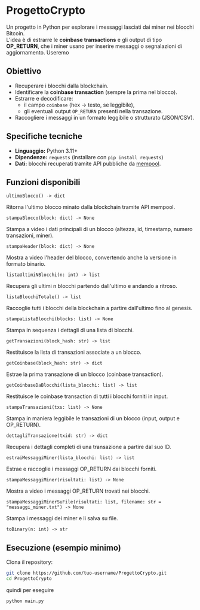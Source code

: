 # ProgettoCrypto

Un progetto in Python per esplorare i messaggi lasciati dai miner nei blocchi Bitcoin.  
L’idea è di estrarre le **coinbase transactions** e gli output di tipo **OP_RETURN**, che i miner usano per inserire messaggi o segnalazioni di aggiornamento.
Useremo 

## Obiettivo
- Recuperare i blocchi dalla blockchain.
- Identificare la **coinbase transaction** (sempre la prima nel blocco).
- Estrarre e decodificare:
  - il campo `coinbase` (hex → testo, se leggibile),
  - gli eventuali output `OP_RETURN` presenti nella transazione.
- Raccogliere i messaggi in un formato leggibile o strutturato (JSON/CSV).

## Specifiche tecniche
- **Linguaggio:** Python 3.11+  
- **Dipendenze:** `requests` (installare con `pip install requests`)  
- **Dati:** blocchi recuperati tramite API pubbliche da [mempool](https://mempool.space/it/).

## Funzioni disponibili

```text
ultimoBlocco() -> dict
```
Ritorna l'ultimo blocco minato dalla blockchain tramite API mempool.

```text
stampaBlocco(block: dict) -> None
```
Stampa a video i dati principali di un blocco (altezza, id, timestamp, numero transazioni, miner).

```text
stampaHeader(block: dict) -> None
```
Mostra a video l'header del blocco, convertendo anche la versione in formato binario.

```text
listaUltimiNBlocchi(n: int) -> list
```
Recupera gli ultimi n blocchi partendo dall'ultimo e andando a ritroso.

```text
listaBlocchiTotale() -> list
```
Raccoglie tutti i blocchi della blockchain a partire dall'ultimo fino al genesis.

```text
stampaListaBlocchi(blocks: list) -> None
```
Stampa in sequenza i dettagli di una lista di blocchi.

```text
getTransazioni(block_hash: str) -> list
```
Restituisce la lista di transazioni associate a un blocco.

```text
getCoinbase(block_hash: str) -> dict
```
Estrae la prima transazione di un blocco (coinbase transaction).

```text
getCoinbaseDaBlocchi(lista_blocchi: list) -> list
```
Restituisce le coinbase transaction di tutti i blocchi forniti in input.

```text
stampaTransazioni(txs: list) -> None
```
Stampa in maniera leggibile le transazioni di un blocco (input, output e OP_RETURN).

```text
dettagliTransazione(txid: str) -> dict
```
Recupera i dettagli completi di una transazione a partire dal suo ID.

```text
estraiMessaggiMiner(lista_blocchi: list) -> list
```
Estrae e raccoglie i messaggi OP_RETURN dai blocchi forniti.

```text
stampaMessaggiMiner(risultati: list) -> None
```
Mostra a video i messaggi OP_RETURN trovati nei blocchi.

```text
stampaMessaggiMinerSuFile(risultati: list, filename: str = "messaggi_miner.txt") -> None
```
Stampa i messaggi dei miner e li salva su file.

```text
toBinary(n: int) -> str
```
## Esecuzione (esempio minimo)

Clona il repository:

```bash
git clone https://github.com/tuo-username/ProgettoCrypto.git
cd ProgettoCrypto
```

quindi per eseguire
```bash
python main.py
```
